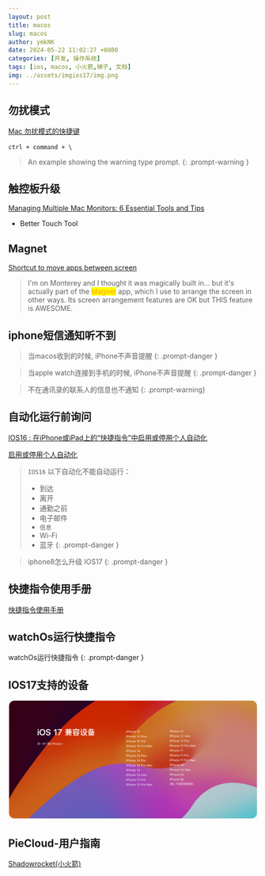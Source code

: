 ```yaml
---
layout: post
title: macos
slug: macos
author: ymkNK
date: 2024-05-22 11:02:27 +0800
categories: [开发, 操作系统]
tags: [ios, macos, 小火箭,梯子, 文档]
img: ../assets/imgios17/img.png
---
```



## 勿扰模式


[Mac 勿扰模式的快捷键](https://wayou.github.io/2019/10/10/Mac-%E5%8B%BF%E6%89%B0%E6%A8%A1%E5%BC%8F%E7%9A%84%E5%BF%AB%E6%8D%B7%E9%94%AE)

```text
ctrl + command + \
```



> An example showing the warning type prompt. 
{: .prompt-warning }



## 触控板升级
[Managing Multiple Mac Monitors: 6 Essential Tools and Tips](https://www.makeuseof.com/tag/essential-tools-tips-working-multiple-mac-monitors/)

* Better Touch Tool

## Magnet

[Shortcut to move apps between screen](https://www.reddit.com/r/MacOS/comments/o6muiu/shortcut_to_move_apps_between_screens/)


> I'm on Monterey and I thought it was magically built in... but it's actually part of the <mark style="color:orange;">Magnet</mark> app, which I use to arrange the screen in other ways. Its screen arrangement features are OK but THIS feature is AWESOME.


## iphone短信通知听不到
> 当macos收到的时候, iPhone不声音提醒
{: .prompt-danger }
 
> 当apple watch连接到手机的时候, iPhone不声音提醒
{: .prompt-danger }

> 不在通讯录的联系人的信息也不通知
{: .prompt-warning}


## 自动化运行前询问

[IOS16 : 在iPhone或iPad上的“快捷指令”中启用或停用个人自动化](https://support.apple.com/zh-cn/guide/shortcuts/apd602971e63/6.0/ios/16.0)

[启用或停用个人自动化](https://support.apple.com/zh-cn/guide/shortcuts/apd602971e63/6.0/ios/16.0)

> `IOS16` 以下自动化不能自动运行：
> - 到达
> - 离开 
> - 通勤之前 
> - 电子邮件 
> - `信息`
> - Wi-Fi 
> - 蓝牙
{: .prompt-danger }

> iphone8怎么升级 IOS17
{: .prompt-danger }


## 快捷指令使用手册

[快捷指令使用手册](https://support.apple.com/zh-cn/guide/shortcuts/welcome/6.0/ios)

## watchOs运行快捷指令

watchOs运行快捷指令
{: .prompt-danger }


## IOS17支持的设备
![img.png](../assets/imgios17/img.png)


## PieCloud-用户指南
[Shadowrocket(小火箭)](https://airport-wiki.gitbook.io/piecloud/software/ios)

